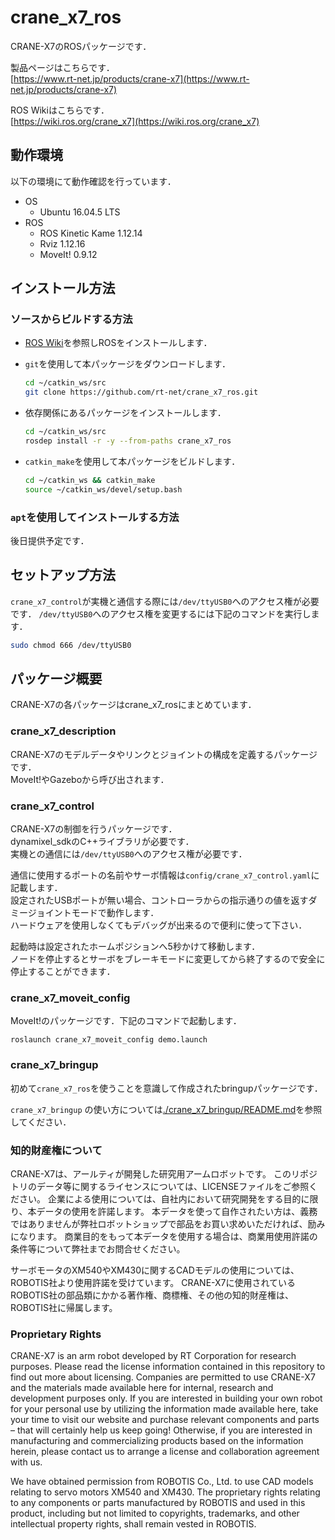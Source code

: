 # crane_x7_ros

CRANE-X7のROSパッケージです．  

製品ページはこちらです．  
[https://www.rt-net.jp/products/crane-x7](https://www.rt-net.jp/products/crane-x7)

ROS Wikiはこちらです．  
[https://wiki.ros.org/crane_x7](https://wiki.ros.org/crane_x7)

## 動作環境

以下の環境にて動作確認を行っています．

- OS
  - Ubuntu 16.04.5 LTS
- ROS
  - ROS Kinetic Kame 1.12.14
  - Rviz 1.12.16
  - MoveIt! 0.9.12

## インストール方法

### ソースからビルドする方法

- [ROS Wiki](http://wiki.ros.org/ja/kinetic/Installation/Ubuntu)を参照しROSをインストールします．

- `git`を使用して本パッケージをダウンロードします．

  ```bash
  cd ~/catkin_ws/src
  git clone https://github.com/rt-net/crane_x7_ros.git
  ```

- 依存関係にあるパッケージをインストールします．

  ```bash
  cd ~/catkin_ws/src
  rosdep install -r -y --from-paths crane_x7_ros
  ```

- `catkin_make`を使用して本パッケージをビルドします．

  ```bash
  cd ~/catkin_ws && catkin_make
  source ~/catkin_ws/devel/setup.bash
  ```

### `apt`を使用してインストールする方法

後日提供予定です．

## セットアップ方法

`crane_x7_control`が実機と通信する際には`/dev/ttyUSB0`へのアクセス権が必要です．
`/dev/ttyUSB0`へのアクセス権を変更するには下記のコマンドを実行します．

```bash
sudo chmod 666 /dev/ttyUSB0
```

## パッケージ概要

CRANE-X7の各パッケージはcrane_x7_rosにまとめています．  

### crane_x7_description

CRANE-X7のモデルデータやリンクとジョイントの構成を定義するパッケージです．  
MoveIt!やGazeboから呼び出されます．

### crane_x7_control

CRANE-X7の制御を行うパッケージです．  
dynamixel_sdkのC++ライブラリが必要です．  
実機との通信には`/dev/ttyUSB0`へのアクセス権が必要です．

通信に使用するポートの名前やサーボ情報は`config/crane_x7_control.yaml`に記載します．  
設定されたUSBポートが無い場合、コントローラからの指示通りの値を返すダミージョイントモードで動作します．  
ハードウェアを使用しなくてもデバッグが出来るので便利に使って下さい．  

起動時は設定されたホームポジションへ5秒かけて移動します．  
ノードを停止するとサーボをブレーキモードに変更してから終了するので安全に停止することができます．  

### crane_x7_moveit_config

MoveIt!のパッケージです．下記のコマンドで起動します．  

`roslaunch crane_x7_moveit_config demo.launch`

### crane_x7_bringup

初めて`crane_x7_ros`を使うことを意識して作成されたbringupパッケージです．

`crane_x7_bringup` の使い方については[./crane_x7_bringup/README.md](./crane_x7_bringup/README.md)を参照してください．

### 知的財産権について

CRANE-X7は、アールティが開発した研究用アームロボットです。
このリポジトリのデータ等に関するライセンスについては、LICENSEファイルをご参照ください。
企業による使用については、自社内において研究開発をする目的に限り、本データの使用を許諾します。 
本データを使って自作されたい方は、義務ではありませんが弊社ロボットショップで部品をお買い求めいただければ、励みになります。
商業目的をもって本データを使用する場合は、商業用使用許諾の条件等について弊社までお問合せください。

サーボモータのXM540やXM430に関するCADモデルの使用については、ROBOTIS社より使用許諾を受けています。 
CRANE-X7に使用されているROBOTIS社の部品類にかかる著作権、商標権、その他の知的財産権は、ROBOTIS社に帰属します。

### Proprietary Rights

CRANE-X7 is an arm robot developed by RT Corporation for research purposes. Please read the license information contained in this repository to find out more about licensing. Companies are permitted to use CRANE-X7 and the materials made available here for internal, research and development purposes only. If you are interested in building your own robot for your personal use by utilizing the information made available here, take your time to visit our website and purchase relevant components and parts – that will certainly help us keep going! Otherwise, if you are interested in manufacturing and commercializing products based on the information herein, please contact us to arrange a license and collaboration agreement with us. 

We have obtained permission from ROBOTIS Co., Ltd. to use CAD models relating to servo motors XM540 and XM430. The proprietary rights relating to any components or parts manufactured by ROBOTIS and used in this product, including but not limited to copyrights, trademarks, and other intellectual property rights, shall remain vested in ROBOTIS. 
